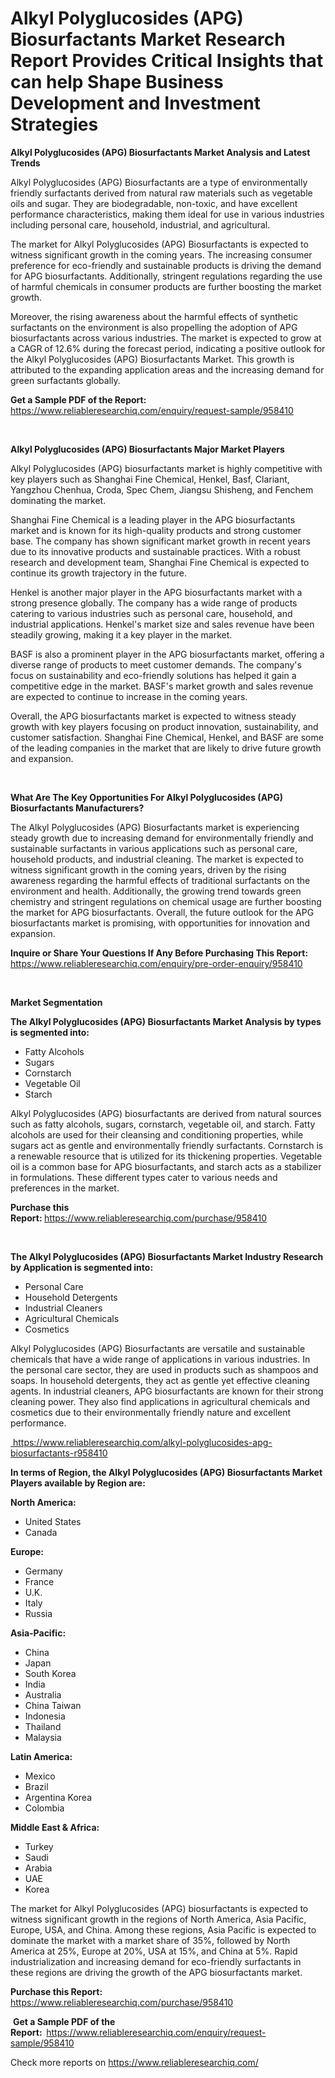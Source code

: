<p><h1>Alkyl Polyglucosides (APG) Biosurfactants Market Research Report Provides Critical Insights that can help Shape Business Development and Investment Strategies</h1></p><p><strong>Alkyl Polyglucosides (APG) Biosurfactants Market Analysis and Latest Trends</strong></p>
<p><p>Alkyl Polyglucosides (APG) Biosurfactants are a type of environmentally friendly surfactants derived from natural raw materials such as vegetable oils and sugar. They are biodegradable, non-toxic, and have excellent performance characteristics, making them ideal for use in various industries including personal care, household, industrial, and agricultural.</p><p>The market for Alkyl Polyglucosides (APG) Biosurfactants is expected to witness significant growth in the coming years. The increasing consumer preference for eco-friendly and sustainable products is driving the demand for APG biosurfactants. Additionally, stringent regulations regarding the use of harmful chemicals in consumer products are further boosting the market growth.</p><p>Moreover, the rising awareness about the harmful effects of synthetic surfactants on the environment is also propelling the adoption of APG biosurfactants across various industries. The market is expected to grow at a CAGR of 12.6% during the forecast period, indicating a positive outlook for the Alkyl Polyglucosides (APG) Biosurfactants Market. This growth is attributed to the expanding application areas and the increasing demand for green surfactants globally.</p></p>
<p><strong>Get a Sample PDF of the Report:&nbsp;</strong> <a href="https://www.reliableresearchiq.com/enquiry/request-sample/958410">https://www.reliableresearchiq.com/enquiry/request-sample/958410</a></p>
<p>&nbsp;</p>
<p><strong>Alkyl Polyglucosides (APG) Biosurfactants Major Market Players</strong></p>
<p><p>Alkyl Polyglucosides (APG) biosurfactants market is highly competitive with key players such as Shanghai Fine Chemical, Henkel, Basf, Clariant, Yangzhou Chenhua, Croda, Spec Chem, Jiangsu Shisheng, and Fenchem dominating the market. </p><p>Shanghai Fine Chemical is a leading player in the APG biosurfactants market and is known for its high-quality products and strong customer base. The company has shown significant market growth in recent years due to its innovative products and sustainable practices. With a robust research and development team, Shanghai Fine Chemical is expected to continue its growth trajectory in the future.</p><p>Henkel is another major player in the APG biosurfactants market with a strong presence globally. The company has a wide range of products catering to various industries such as personal care, household, and industrial applications. Henkel's market size and sales revenue have been steadily growing, making it a key player in the market.</p><p>BASF is also a prominent player in the APG biosurfactants market, offering a diverse range of products to meet customer demands. The company's focus on sustainability and eco-friendly solutions has helped it gain a competitive edge in the market. BASF's market growth and sales revenue are expected to continue to increase in the coming years.</p><p>Overall, the APG biosurfactants market is expected to witness steady growth with key players focusing on product innovation, sustainability, and customer satisfaction. Shanghai Fine Chemical, Henkel, and BASF are some of the leading companies in the market that are likely to drive future growth and expansion.</p></p>
<p>&nbsp;</p>
<p><strong>What Are The Key Opportunities For Alkyl Polyglucosides (APG) Biosurfactants Manufacturers?</strong></p>
<p><p>The Alkyl Polyglucosides (APG) Biosurfactants market is experiencing steady growth due to increasing demand for environmentally friendly and sustainable surfactants in various applications such as personal care, household products, and industrial cleaning. The market is expected to witness significant growth in the coming years, driven by the rising awareness regarding the harmful effects of traditional surfactants on the environment and health. Additionally, the growing trend towards green chemistry and stringent regulations on chemical usage are further boosting the market for APG biosurfactants. Overall, the future outlook for the APG biosurfactants market is promising, with opportunities for innovation and expansion.</p></p>
<p><strong>Inquire or Share Your Questions If Any Before Purchasing This Report:</strong> <a href="https://www.reliableresearchiq.com/enquiry/pre-order-enquiry/958410">https://www.reliableresearchiq.com/enquiry/pre-order-enquiry/958410</a></p>
<p>&nbsp;</p>
<p><strong>Market Segmentation</strong></p>
<p><strong>The Alkyl Polyglucosides (APG) Biosurfactants Market Analysis by types is segmented into:</strong></p>
<p><ul><li>Fatty Alcohols</li><li>Sugars</li><li>Cornstarch</li><li>Vegetable Oil</li><li>Starch</li></ul></p>
<p><p>Alkyl Polyglucosides (APG) biosurfactants are derived from natural sources such as fatty alcohols, sugars, cornstarch, vegetable oil, and starch. Fatty alcohols are used for their cleansing and conditioning properties, while sugars act as gentle and environmentally friendly surfactants. Cornstarch is a renewable resource that is utilized for its thickening properties. Vegetable oil is a common base for APG biosurfactants, and starch acts as a stabilizer in formulations. These different types cater to various needs and preferences in the market.</p></p>
<p><strong>Purchase this Report:&nbsp;</strong><a href="https://www.reliableresearchiq.com/purchase/958410">https://www.reliableresearchiq.com/purchase/958410</a></p>
<p>&nbsp;</p>
<p><strong>The Alkyl Polyglucosides (APG) Biosurfactants Market Industry Research by Application is segmented into:</strong></p>
<p><ul><li>Personal Care</li><li>Household Detergents</li><li>Industrial Cleaners</li><li>Agricultural Chemicals</li><li>Cosmetics</li></ul></p>
<p><p>Alkyl Polyglucosides (APG) Biosurfactants are versatile and sustainable chemicals that have a wide range of applications in various industries. In the personal care sector, they are used in products such as shampoos and soaps. In household detergents, they act as gentle yet effective cleaning agents. In industrial cleaners, APG biosurfactants are known for their strong cleaning power. They also find applications in agricultural chemicals and cosmetics due to their environmentally friendly nature and excellent performance.</p></p>
<p><a href="https://www.reliableresearchiq.com/alkyl-polyglucosides-apg-biosurfactants-r958410">&nbsp;https://www.reliableresearchiq.com/alkyl-polyglucosides-apg-biosurfactants-r958410</a></p>
<p><strong>In terms of Region, the Alkyl Polyglucosides (APG) Biosurfactants Market Players available by Region are:</strong></p>
<p>
    <p> <strong> North America: </strong>
        <ul>
            <li>United States</li>
            <li>Canada</li>
        </ul>
        </p> 
    <p> <strong> Europe: </strong>
        <ul>
            <li>Germany</li>
            <li>France</li>
            <li>U.K.</li>
            <li>Italy</li>
            <li>Russia</li>
        </ul>
        </p> 
    <p> <strong> Asia-Pacific: </strong>
        <ul>
            <li>China</li>
            <li>Japan</li>
            <li>South Korea</li>
            <li>India</li>
            <li>Australia</li>
            <li>China Taiwan</li>
            <li>Indonesia</li>
            <li>Thailand</li>
            <li>Malaysia</li>
        </ul>
        </p> 
    <p> <strong> Latin America: </strong>
        <ul>
            <li>Mexico</li>
            <li>Brazil</li>
            <li>Argentina Korea</li>
            <li>Colombia</li>
        </ul>
        </p> 
    <p> <strong> Middle East & Africa: </strong>
        <ul>
            <li>Turkey</li>
            <li>Saudi</li>
            <li>Arabia</li>
            <li>UAE</li>
            <li>Korea</li>
        </ul>
    </p>
    </p>
<p><p>The market for Alkyl Polyglucosides (APG) biosurfactants is expected to witness significant growth in the regions of North America, Asia Pacific, Europe, USA, and China. Among these regions, Asia Pacific is expected to dominate the market with a market share of 35%, followed by North America at 25%, Europe at 20%, USA at 15%, and China at 5%. Rapid industrialization and increasing demand for eco-friendly surfactants in these regions are driving the growth of the APG biosurfactants market.</p></p>
<p><strong>Purchase this Report: </strong><a href="https://www.reliableresearchiq.com/purchase/958410">https://www.reliableresearchiq.com/purchase/958410</a></p>
<p>&nbsp;<strong>Get a Sample PDF of the Report:&nbsp;&nbsp;</strong><a href="https://www.reliableresearchiq.com/enquiry/request-sample/958410">https://www.reliableresearchiq.com/enquiry/request-sample/958410</a></p>
<p><strong></strong></p>
<p>Check more reports on <a href="https://www.reliableresearchiq.com/">https://www.reliableresearchiq.com/</a></p>